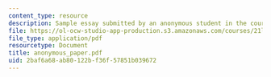 ```yaml
---
content_type: resource
description: Sample essay submitted by an anonymous student in the course.
file: https://ol-ocw-studio-app-production.s3.amazonaws.com/courses/21l-486-modern-drama-spring-2006/2baf6a68ab80122bf36f57851b039672_anonymous_paper.pdf
file_type: application/pdf
resourcetype: Document
title: anonymous_paper.pdf
uid: 2baf6a68-ab80-122b-f36f-57851b039672
---
```

